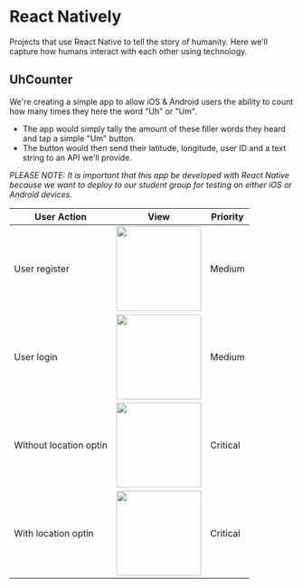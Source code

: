 # React Natively

Projects that use React Native to tell the story of humanity. Here we'll capture how humans interact with each other using technology.

## UhCounter

We're creating a simple app to allow iOS &amp; Android users the ability to count how many times they here the word "Uh" or "Um".
* The app would simply tally the amount of these filler words they heard and tap a simple "Um" button.
* The button would then send their latitude, longitude, user ID and a text string to an API we'll provide.

_PLEASE NOTE: It is important that this app be developed with React Native because we want to deploy to our student group for testing on either iOS or Android devices._

|User Action|View|Priority|
|-|-|-|
|User register|<img src="https://github.com/reactnatively/react-uhcounter/blob/master/uhcounter-register.png" width="150">|Medium|
|User login|<img src="https://github.com/reactnatively/react-uhcounter/blob/master/uhcounter-login.png" width="150">|Medium|
|Without location optin|<img src="https://github.com/reactnatively/react-uhcounter/blob/master/uhcounter-home-withoutlocationoptin.png" width="150">|Critical|
|With location optin|<img src="https://github.com/reactnatively/react-uhcounter/blob/master/uhcounter-home-withlocationoptin.png" width="150">|Critical|
